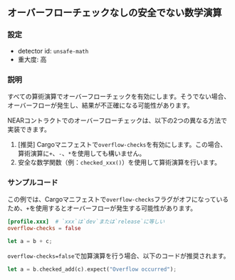 
## オーバーフローチェックなしの安全でない数学演算

### 設定

* detector id: `unsafe-math`
* 重大度: 高

### 説明

すべての算術演算でオーバーフローチェックを有効にします。そうでない場合、オーバーフローが発生し、結果が不正確になる可能性があります。

NEARコントラクトでのオーバーフローチェックは、以下の2つの異なる方法で実装できます。

1. \[推奨\] Cargoマニフェストで`overflow-checks`を有効にします。この場合、算術演算に`+`、`-`、`*`を使用しても構いません。
2. 安全な数学関数（例：`checked_xxx()`）を使用して算術演算を行います。

### サンプルコード

この例では、Cargoマニフェストで`overflow-checks`フラグがオフになっているため、`+`を使用するとオーバーフローが発生する可能性があります。

```toml
[profile.xxx]  # `xxx`は`dev`または`release`に等しい
overflow-checks = false
```

```rust
let a = b + c;
```

`overflow-checks=false`で加算演算を行う場合、以下のコードが推奨されます。

```rust
let a = b.checked_add(c).expect("Overflow occurred");
```
